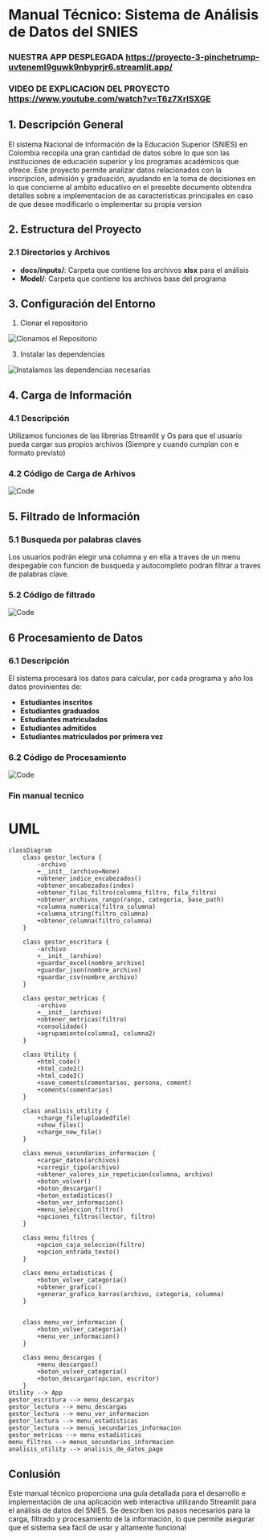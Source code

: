 # Manual Técnico: Sistema de Análisis de Datos del SNIES

### NUESTRA APP DESPLEGADA https://proyecto-3-pinchetrump-uvteneml9guwk9nbyprjr6.streamlit.app/

### VIDEO DE EXPLICACION DEL PROYECTO https://www.youtube.com/watch?v=T6z7XrISXGE

## 1. Descripción General

El sistema Nacional de Información de la Educación Superior (SNIES) en Colombia recopila una gran cantidad de datos
sobre lo que son las instituciones de educación superior y los programas académicos que ofrece. Este proyecto permite
analizar datos relacionados con la inscripción, admisión y graduación, ayudando en la toma de decisiones en lo que
concierne al ambito educativo en el presebte documento obtendra detalles sobre a implementacion de as caracteristicas
principales en caso de que desee modificarlo o implementar su propia version

## 2. Estructura del Proyecto

### 2.1 Directorios y Archivos

- **docs/inputs/**: Carpeta que contiene los archivos **xlsx** para el análisis
- **Model/**: Carpeta que contiene los archivos base del programa

## 3. Configuración del Entorno

1. Clonar el repositorio

![Clonamos el Repositorio](./assets/clone.png)

3. Instalar las dependencias

![Instalamos las dependencias necesarias](./assets/dependencias.png)

## 4. Carga de Información

### 4.1 Descripción
Utilizamos funciones de las librerias Streamlit y Os para que el usuario pueda cargar sus propios archivos (Siempre y cuando cumplan con e formato previsto)
### 4.2 Código de Carga de Arhivos

![Code](./assets/CargadoDeArchivos.png)
## 5. Filtrado de Información

### 5.1 Busqueda por palabras claves

Los usuarios podrán elegir una columna y en ella a traves de un menu despegable con funcion de busqueda y autocompleto podran filtrar a traves de palabras clave.
### 5.2 Código de filtrado

![Code](./assets/AplicadoFiltros.png)

## 6 Procesamiento de Datos

### 6.1 Descripción

El sistema procesará los datos para calcular, por cada programa y año los datos provinientes de:

- **Estudiantes inscritos**
- **Estudiantes graduados**
- **Estudiantes matriculados**
- **Estudiantes admitidos**
- **Estudiantes matriculados por primera vez**

### 6.2 Código de Procesamiento

![Code](./assets/ProcesarData.png)

### Fin manual tecnico


# UML
```mermaid
classDiagram
    class gestor_lectura {
        -archivo
        +__init__(archivo=None)
        +obtener_indice_encabezados()
        +obtener_encabezados(index)
        +obtener_filas_filtro(columna_filtro, fila_filtro)
        +obtener_archivos_rango(rango, categoria, base_path)
        +columna_numerica(filtro_columna)
        +columna_string(filtro_columna)
        +obtener_columna(filtro_columna)
    }

    class gestor_escritura {
        -archivo
        +__init__(archivo)
        +guardar_excel(nombre_archivo)
        +guardar_json(nombre_archivo)
        +guardar_csv(nombre_archivo)
    }

    class gestor_metricas {
        -archivo
        +__init__(archivo)
        +obtener_metricas(filtro)
        +consolidado()
        +agrupamiento(columna1, columna2)
    }

    class Utility {
        +html_code()
        +html_code2()
        +html_code3()
        +save_coments(comentarios, persona, coment)
        +coments(comentarios)
    }

    class analisis_utility {
        +charge_file(uploadedfile)
        +show_files()
        +charge_new_file()
    }

    class menus_secundarios_informacion {
        +cargar_datos(archivos)
        +corregir_tipo(archivo)
        +obtener_valores_sin_repeticion(columna, archivo)
        +boton_volver()
        +boton_descargar()
        +boton_estadisticas()
        +boton_ver_informacion()
        +menu_seleccion_filtro()
        +opciones_filtros(lector, filtro)
    }

    class menu_filtros {
        +opcion_caja_seleccion(filtro)
        +opcion_entrada_texto()
    }

    class menu_estadisticas {
        +boton_volver_categoria()
        +obtener_grafico()
        +generar_grafico_barras(archivo, categoria, columna)
    }


    class menu_ver_informacion {
        +boton_volver_categoria()
        +menu_ver_informacion()
    }

    class menu_descargas {
        +menu_descargas()
        +boton_volver_categoria()
        +boton_descargar(opcion, escritor)
    }
Utility --> App
gestor_escritura --> menu_descargas
gestor_lectura --> menu_descargas
gestor_lectura --> menu_ver_informacion
gestor_lectura --> menu_estadisticas
gestor_lectura --> menus_secundarios_informacion
gestor_metricas --> menu_estadisticas
menu_filtros --> menus_secundarios_informacion
analisis_utility --> analisis_de_datos_page
```





## Conlusión

Este manual técnico proporciona una guía detallada para el desarrollo e implementación de una aplicación web interactiva
utilizando Streamlit para el análisis de datos del SNIES. Se describen los pasos necesarios para la carga, filtrado y
procesamiento de la información, lo que permite asegurar que el sistema sea fácil de usar y altamente funcional





